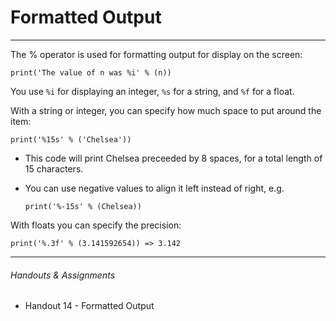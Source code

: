 # Formatted Output

---

The % operator is used for formatting output for display on the screen:

	print('The value of n was %i' % (n))
	
You use `%i` for displaying an integer, `%s` for a string, and `%f` for a float.

With a string or integer, you can specify how much space to put around the item:

	print('%15s' % ('Chelsea'))
	
* This code will print Chelsea preceeded by 8 spaces, for a total length of 15 characters.
* You can use negative values to align it left instead of right, e.g.

	`print('%-15s' % (Chelsea))`
	
With floats you can specify the precision:

	print('%.3f' % (3.141592654)) => 3.142
	
---

###### Handouts & Assignments

* Handout 14 - Formatted Output

